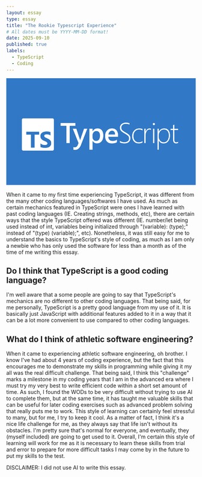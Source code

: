 ```yaml
---
layout: essay
type: essay
title: "The Rookie Typescript Experience"
# All dates must be YYYY-MM-DD format!
date: 2025-09-10
published: true
labels:
  - TypeScript
  - Coding
---
```


<img class="img-fluid" src="../img/TypeScript.psd.jpg">

When it came to my first time experiencing TypeScript, it was different from the many other coding languages/softwares I have used. As much as certain mechanics featured in TypeScript were ones I have learned with past coding languages (IE. Creating strings, methods, etc), there are certain ways that the style TypeScript offered was different (IE. number/let being used instead of int, variables being initialized through "(variable): (type);" instead of "(type) (variable);", etc). Nonetheless, it was still easy for me to understand the basics to TypeScript's style of coding, as much as I am only a newbie who has only used the software for less than a month as of the time of me writing this essay.

## Do I think that TypeScript is a good coding language?

I'm well aware that a some people are going to say that TypeScript's mechanics are no different to other coding languages. That being said, for me personally, TypeScript is a pretty good language from my use of it. It is basically just JavaScript with additional features added to it in a way that it can be a lot more convenient to use compared to other coding languages.

## What do I think of athletic software engineering?

When it came to experiencing athletic software engineering, oh brother. I know I've had about 4 years of coding experience, but the fact that this encourages me to demonstrate my skills in programming while giving it my all was the real difficult challenge. That being said, I think this "challenge" marks a milestone in my coding years that I am in the advanced era where I must try my very best to write efficient code within a short set amount of time. As such, I found the WODs to be very difficult without trying to use AI to complete them, but at the same time, it has taught me valuable skills that can be useful for later coding exercises such as advanced problem solving that really puts me to work. This style of learning can certainly feel stressful to many, but for me, I try to keep it cool. As a matter of fact, I think it's a nice life challenge for me, as they always say that life isn't without its obstacles. I'm pretty sure that's normal for everyone, and eventually, they (myself included) are going to get used to it. Overall, I'm certain this style of learning will work for me as it is necessary to learn these skills from trial and error to prepare for more difficult tasks I may come by in the future to put my skills to the test.

DISCLAIMER: I did not use AI to write this essay.
